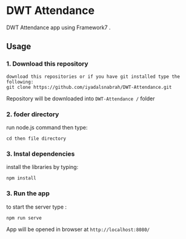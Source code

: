# DWT Attendance

DWT Attendance app using Framework7 .

## Usage

### 1. Download this repository
```
download this repositories or if you have git installed type the following:
git clone https://github.com/iyadalsnabrah/DWT-Attendance.git 
```

Repository will be downloaded into `DWT-Attendance /` folder

### 2. foder directory

run node.js command then type:
```
cd then file directory
```

### 3. Instal dependencies

install the libraries by typing:
```
npm install
```

### 3. Run the app
 to start the server type :
```
npm run serve
```

App will be opened in browser at `http://localhost:8080/`


